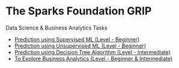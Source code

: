 # The Sparks Foundation GRIP
Data Science & Business Analytics Tasks
+ [Prediction using Supervised ML (Level - Beginner)](https://github.com/AllanSasi/TSF-Tasks/blob/main/Task%202%20-%20Prediction%20using%20Supervised%20ML.ipynb)
+ [Prediction using Unsupervised ML (Level - Beginner)](https://github.com/AllanSasi/TSF-Tasks/blob/main/Task%203%20-%20Prediction%20using%20Unsupervised%20ML.ipynb)
+ [Prediction using Decision Tree Algorithm (Level - Intermediate)](https://github.com/AllanSasi/TSF-Tasks/blob/main/Task%204%20-%20Prediction%20using%20Decision%20Tree%20%20Algorithm.ipynb)
+ [To Explore Business Analytics (Level - Beginner & Intermediate)](https://github.com/AllanSasi/TSF-Tasks/blob/main/Task%206%20-%20To%20Explore%20Business%20Analytics.ipynb)
